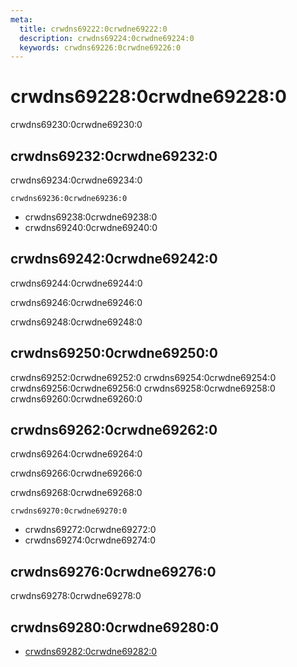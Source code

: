```yaml
---
meta:
  title: crwdns69222:0crwdne69222:0
  description: crwdns69224:0crwdne69224:0
  keywords: crwdns69226:0crwdne69226:0
---
```


# crwdns69228:0crwdne69228:0
crwdns69230:0crwdne69230:0

<entry-ad />

## crwdns69232:0crwdne69232:0
crwdns69234:0crwdne69234:0

`crwdns69236:0crwdne69236:0`
- crwdns69238:0crwdne69238:0
- crwdns69240:0crwdne69240:0


## crwdns69242:0crwdne69242:0
crwdns69244:0crwdne69244:0

  crwdns69246:0crwdne69246:0

  crwdns69248:0crwdne69248:0

## crwdns69250:0crwdne69250:0
crwdns69252:0crwdne69252:0
<alert type="success">crwdns69254:0crwdne69254:0</alert>
<alert type="info">crwdns69256:0crwdne69256:0</alert>
<alert type="warning">crwdns69258:0crwdne69258:0</alert>
<alert type="error">crwdns69260:0crwdne69260:0</alert>

## crwdns69262:0crwdne69262:0
crwdns69264:0crwdne69264:0

  crwdns69266:0crwdne69266:0

  crwdns69268:0crwdne69268:0

  `crwdns69270:0crwdne69270:0`
  - crwdns69272:0crwdne69272:0
  - crwdns69274:0crwdne69274:0

## crwdns69276:0crwdne69276:0
crwdns69278:0crwdne69278:0

## crwdns69280:0crwdne69280:0
  - [crwdns69282:0crwdne69282:0]()

<doc-footer />
